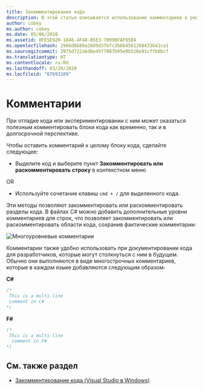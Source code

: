 ```yaml
---
title: Закомментирование кода
description: В этой статье описывается использование комментариев в редакторе исходного кода Visual Studio для Mac
author: cobey
ms.author: cobey
ms.date: 05/06/2018
ms.assetid: 0FE5E929-1846-4F48-B5E3-70990FAF9504
ms.openlocfilehash: 2966d8b89a2609d3fbfc2b6b4561288433641ca1
ms.sourcegitcommit: 2975d722a6d6e45f7887b05e9b526e91cffb0bcf
ms.translationtype: HT
ms.contentlocale: ru-RU
ms.lasthandoff: 03/20/2020
ms.locfileid: "67693109"
---
```

# <a name="comments"></a>Комментарии

При отладке кода или экспериментировании с ним может оказаться полезным комментировать блоки кода как временно, так и в долгосрочной перспективе.

Чтобы оставить комментарий к целому блоку кода, сделайте следующее:

* Выделите код и выберите пункт **Закомментировать или раскомментировать строку** в контекстном меню

OR

* Используйте сочетание клавиш `cmd + /` для выделенного кода.

Эти методы позволяют закомментировать или раскомментировать разделы кода. В файлах C# можно добавить дополнительные уровни комментариев для строк, что позволяет закомментировать или раскомментировать области кода, сохранив фактические комментарии:

![Многоуровневые комментарии](media/source-editor-image8.png)

Комментарии также удобно использовать при документировании кода для разработчиков, которые могут столкнуться с ним в будущем. Обычно они выполняются в виде многострочных комментариев, которые в каждом языке добавляются следующим образом:

**C#**

```csharp
/*
 This is a multi-line
 comment in C#
*/
```

**F#**

```fsharp
(*
 This is a multi-line
  comment in F#
*)
```

## <a name="see-also"></a>См. также раздел

- [Закомментирование кода (Visual Studio в Windows)](/visualstudio/ide/quickstart-editor#comment-out-code)